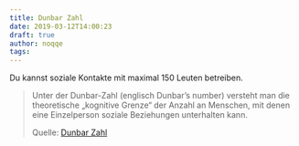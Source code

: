 ```yaml
---
title: Dunbar Zahl
date: 2019-03-12T14:00:23
draft: true
author: noqqe
tags:
---
```


Du kannst soziale Kontakte mit maximal 150 Leuten betreiben.

> Unter der Dunbar-Zahl (englisch Dunbar’s number) versteht man die theoretische
> „kognitive Grenze“ der Anzahl an Menschen, mit denen eine Einzelperson soziale
> Beziehungen unterhalten kann.
>
> Quelle: [Dunbar Zahl](https://de.wikipedia.org/wiki/Dunbar-Zahl)
